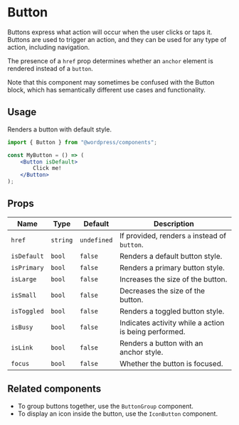 # Button

Buttons express what action will occur when the user clicks or taps it. Buttons are used to trigger an action, and they can be used for any type of action, including navigation.

The presence of a `href` prop determines whether an `anchor` element is rendered instead of a `button`.

Note that this component may sometimes be confused with the Button block, which has semantically different use cases and functionality.

## Usage

Renders a button with default style.

```jsx
import { Button } from "@wordpress/components";

const MyButton = () => (
	<Button isDefault>
		Click me!
	</Button>
);
```

## Props

Name | Type | Default | Description
--- | --- | --- | ---
`href` | `string` | `undefined` | If provided, renders `a` instead of `button`.
`isDefault` | `bool` | `false` | Renders a default button style.
`isPrimary` | `bool` | `false` | Renders a primary button style.
`isLarge` | `bool` | `false` | Increases the size of the button.
`isSmall` | `bool` | `false` | Decreases the size of the button.
`isToggled` | `bool` | `false` | Renders a toggled button style.
`isBusy` | `bool` | `false` | Indicates activity while a action is being performed.
`isLink` | `bool` | `false` | Renders a button with an anchor style.
`focus` | `bool` | `false` | Whether the button is focused.

## Related components

* To group buttons together, use the `ButtonGroup` component.
* To display an icon inside the button, use the `IconButton` component.
